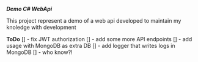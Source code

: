 ***Demo C# WebApi***

This project represent a demo of a web api developed to maintain my knoledge with development

**ToDo**
[] - fix JWT authorization
[] - add some more API endpoints
[] - add usage with MongoDB as extra DB
[] - add logger that writes logs in MongoDB
[] - who know?!
